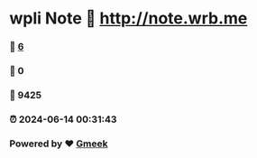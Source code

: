 # wpli Note :link: http://note.wrb.me 
### :page_facing_up: [6](http://note.wrb.me/tag.html) 
### :speech_balloon: 0 
### :hibiscus: 9425 
### :alarm_clock: 2024-06-14 00:31:43 
### Powered by :heart: [Gmeek](https://github.com/Meekdai/Gmeek)
